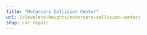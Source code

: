 ```yaml
---
title: "Motorcars Collision Center"
url: /cleveland-heights/motorcars-collision-center/
shop: car repair
---
```

